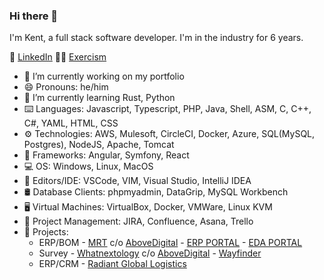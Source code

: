 ### Hi there 👋

I'm Kent, a full stack software developer. I'm in the industry for 6 years.

🔗 [LinkedIn](https://www.linkedin.com/in/kentscientist)
👨‍💻 [Exercism](https://exercism.org/profiles/adriankentsato)

- 🔭 I’m currently working on my portfolio
- 😄 Pronouns: he/him
- 🌱 I’m currently learning Rust, Python
- ⌨️ Languages: Javascript, Typescript, PHP, Java, Shell, ASM, C, C++, C#, YAML, HTML, CSS
- ⚙️ Technologies: AWS, Mulesoft, CircleCI, Docker, Azure, SQL(MySQL, Postgres), NodeJS, Apache, Tomcat
- 🚩 Frameworks: Angular, Symfony, React
- 💻 OS: Windows, Linux, MacOS
- 📝 Editors/IDE: VSCode, VIM, Visual Studio, IntelliJ IDEA
- 🛢️ Database Clients: phpmyadmin, DataGrip, MySQL Workbench
- 🖥️ Virtual Machines: VirtualBox, Docker, VMWare, Linux KVM
- 🔨 Project Management: JIRA, Confluence, Asana, Trello
- 🛒 Projects:
  - ERP/BOM - [MRT](https://www.mrt.com.au) c/o [AboveDigital](https://abovedigital.co) - [ERP PORTAL](https://ewb-dev.mrt.com.au) - [EDA PORTAL](https://eda-dev.mrt.com.au)
  - Survey - [Whatnextology](https://www.whatnextology.com) c/o [AboveDigital](https://abovedigital.co) - [Wayfinder](https://wayfinder.whatnextology.com/momentum.jsp)
  - ERP/CRM - [Radiant Global Logistics](https://radiantdelivers.com)

<!--
**adriankentsato/adriankentsato** is a ✨ _special_ ✨ repository because its `README.md` (this file) appears on your GitHub profile.

Here are some ideas to get you started:

- 🔭 I’m currently working on ...
- 🌱 I’m currently learning ...
- 👯 I’m looking to collaborate on ...
- 🤔 I’m looking for help with ...
- 💬 Ask me about ...
- 📫 How to reach me: ...
- 😄 Pronouns: ...
- ⚡ Fun fact: ...
-->
